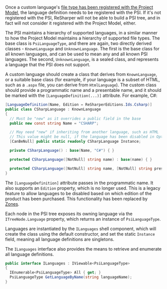 [//]: # (title: Registering a PSI Language)

Once a custom language's [file type has been registered with the Project Model](ProjectFileType.md), the language definition needs to be registered with the PSI. If it's not registered with the PSI, ReSharper will not be able to build a PSI tree, and in fact will not consider it registered with the Project Model, either.

The PSI maintains a hierarchy of supported languages, in a similar manner to how the Project Model maintains a hierarchy of supported file types. The base class is `PsiLanguageType`, and there are again, two directly derived classes - `KnownLanguage` and `UnknownLanguage`. The first is the base class for all known languages, and can be used to mean any and all known PSI languages. The second, `UnknownLanguage`, is a sealed class, and represents a language that the PSI does not support.

A custom language should create a class that derives from `KnownLanguage`, or a suitable base class (for example, if your language is a subset of HTML, such as a `.aspx` file, you can derive from `HtmlLanguage`). The custom class should provide a programmatic name and a presentable name, and it should be marked with the `[LanguageDefinition(...)]` attribute. For example, C#:

```csharp
[LanguageDefinition(Name, Edition = ReSharperEditions.Ids.Csharp)]
public class CSharpLanguage : KnownLanguage
{
  // Must be "new" as it overrides a public field in the base
  public new const string Name = "CSHARP";

  // May need "new" if inheriting from another language, such as HTML
  // This value might be null, if the language has been disabled in Options
  [CanBeNull] public static readonly CSharpLanguage Instance;

  private CSharpLanguage() : base(Name, "C#") { }

  protected CSharpLanguage([NotNull] string name) : base(name) { }

  protected CSharpLanguage([NotNull] string name, [NotNull] string presentableName) : base(name, presentableName) { }
}
```

The `[LanguageDefinition]` attribute passes in the programmatic name. It also supports an `Edition` property, which is no longer used. This is a legacy feature to allow languages to be disabled based on which edition of the product has been purchased. This functionality has been replaced by [Zones](Platform_Zones.md).

Each node in the PSI tree exposes its owning language via the `ITreeNode.Language` property, which returns an instance of `PsiLanguageType`.

Languages are instantiated by the `ILanguages` shell component, which will create the class using the default constructor, and set the static `Instance` field, meaning all language definitions are singletons.

The `ILanguages` interface also provides the means to retrieve and enumerate all language definitions.

```csharp
public interface ILanguages : IViewable<PsiLanguageType>
{
  IEnumerable<PsiLanguageType> All { get; }
  PsiLanguageType GetLanguageByName(string languageName);
}
```